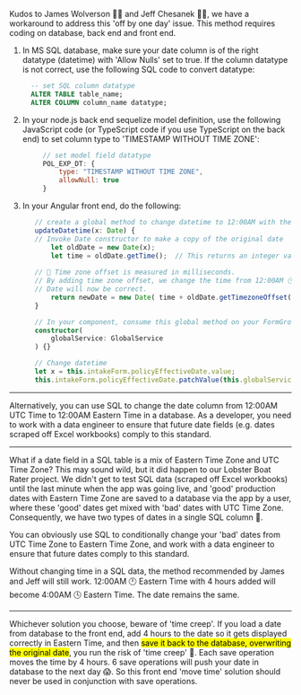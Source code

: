 Kudos to James Wolverson 👨‍🌾 and Jeff Chesanek 🏌️‍♂️, we have a workaround to address this 'off by one day' issue. This method requires coding on database, back end and front end.
1. In MS SQL database, make sure your date column is of the right datatype (datetime) with 'Allow Nulls' set to true. If the column datatype is not correct, use the following SQL code to convert datatype:
   ```sql
	 -- set SQL column datatype
	 ALTER TABLE table_name;
	 ALTER COLUMN column_name datatype;
	 ```
2. In your node.js back end sequelize model definition, use the following JavaScript code (or TypeScript code if you use TypeScript on the back end) to set column type to 'TIMESTAMP WITHOUT TIME ZONE':
   ```javascript
		// set model field datatype
		POL_EXP_DT: {
			type: "TIMESTAMP WITHOUT TIME ZONE",
			allowNull: true
		}
	 ```
3. In your Angular front end, do the following:
	 ```typescript
		// create a global method to change datetime to 12:00AM with the correct datepart
		updateDatetime(x: Date) {
		// Invoke Date constructor to make a copy of the original date
			let oldDate = new Date(x); 
			let time = oldDate.getTime();  // This returns an integer value of the time
				
		// 🔑 Time zone offset is measured in milliseconds. 
		// By adding time zone offset, we change the time from 12:00AM 🕛 UTC to 12:00AM 🕛 Eastern.
		// Date will now be correct.
			return newDate = new Date( time + oldDate.getTimezoneOffset() * 60 * 1000);
		}

		// In your component, consume this global method on your FormGroup
		constructor(
			globalService: GlobalService
		) {}

		// Change datetime
		let x = this.intakeForm.policyEffectiveDate.value;
		this.intakeForm.policyEffectiveDate.patchValue(this.globalService.updateDatetime(x));
   ```
___

Alternatively, you can use SQL to change the date column from 12:00AM UTC Time to 12:00AM Eastern Time in a database. As a developer, you need to work with a data engineer to ensure that future date fields (e.g. dates scraped off Excel workbooks) comply to this standard.
___

What if a date field in a SQL table is a mix of Eastern Time Zone and UTC Time Zone? This may sound wild, but it did happen to our Lobster Boat Rater project. We didn't get to test SQL data (scraped off Excel workbooks) until the last minute when the app was going live, and 'good' production dates with Eastern Time Zone are saved to a database via the app by a user, where these 'good' dates get mixed with 'bad' dates with UTC Time Zone. Consequently, we have two types of dates in a single SQL column 💩.

You can obviously use SQL to conditionally change your 'bad' dates from UTC Time Zone to Eastern Time Zone, and work with a data engineer to ensure that future dates comply to this standard.

Without changing time in a SQL data, the method recommended by James and Jeff will still work. 12:00AM 🕛 Eastern Time with 4 hours added will become 4:00AM 🕓 Eastern Time. The date remains the same.
___

Whichever solution you choose, beware of 'time creep'. If you load a date from database to the front end, add 4 hours to the date so it gets displayed correctly in Eastern Time, and then <mark>save it back to the database, overwriting the original date</mark>, you run the risk of 'time creep' 🐛. Each save operation moves the time by 4 hours. 6 save operations will push your date in database to the next day 😱. So this front end 'move time' solution should never be used in conjunction with save operations.

